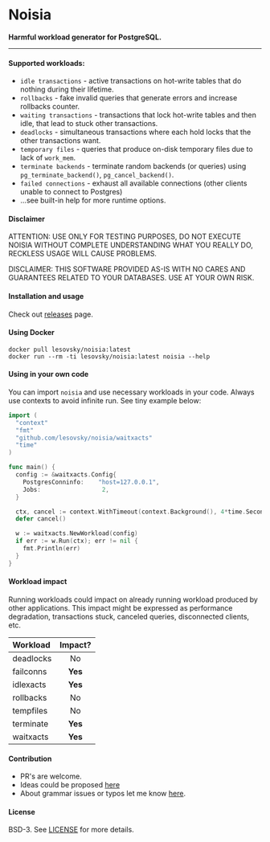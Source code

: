 # Noisia

**Harmful workload generator for PostgreSQL.**

---

#### Supported workloads:
- `idle transactions` - active transactions on hot-write tables that do nothing during their lifetime.
- `rollbacks` - fake invalid queries that generate errors and increase rollbacks counter.
- `waiting transactions` - transactions that lock hot-write tables and then idle, that lead to stuck other transactions.
- `deadlocks` - simultaneous transactions where each hold locks that the other transactions want.
- `temporary files` - queries that produce on-disk temporary files due to lack of `work_mem`.
- `terminate backends` - terminate random backends (or queries) using `pg_terminate_backend()`, `pg_cancel_backend()`.
- `failed connections` - exhaust all available connections (other clients unable to connect to Postgres) 
- ...see built-in help for more runtime options.

#### Disclaimer

ATTENTION: USE ONLY FOR TESTING PURPOSES, DO NOT EXECUTE NOISIA WITHOUT COMPLETE UNDERSTANDING WHAT YOU REALLY DO, RECKLESS USAGE WILL CAUSE PROBLEMS.

DISCLAIMER: THIS SOFTWARE PROVIDED AS-IS WITH NO CARES AND GUARANTEES RELATED TO YOUR DATABASES. USE AT YOUR OWN RISK.


#### Installation and usage
Check out [releases](https://github.com/lesovsky/noisia/releases) page.
 
#### Using Docker
```shell script
docker pull lesovsky/noisia:latest
docker run --rm -ti lesovsky/noisia:latest noisia --help
```

#### Using in your own code
You can import `noisia` and use necessary workloads in your code. Always use contexts to avoid infinite run. See tiny example below:
```go
import (
  "context"
  "fmt"
  "github.com/lesovsky/noisia/waitxacts"
  "time"
)

func main() {
  config := &waitxacts.Config{
    PostgresConninfo:    "host=127.0.0.1",
    Jobs:                 2,
  }

  ctx, cancel := context.WithTimeout(context.Background(), 4*time.Second)
  defer cancel()

  w := waitxacts.NewWorkload(config)
  if err := w.Run(ctx); err != nil {
    fmt.Println(err)
  }
}
```

#### Workload impact

Running workloads could impact on already running workload produced by other applications. This impact might be expressed as performance degradation, transactions stuck, canceled queries, disconnected clients, etc.

| Workload  | Impact? |
| :---         |     :---:      |
| deadlocks  | No  |
| failconns  | **Yes**  |
| idlexacts  | **Yes**  |
| rollbacks  | No  |
| tempfiles  | No  |
| terminate  | **Yes**  |
| waitxacts  | **Yes**  |

#### Contribution
- PR's are welcome.
- Ideas could be proposed [here](https://github.com/lesovsky/noisia/discussions)
- About grammar issues or typos let me know [here](https://github.com/lesovsky/noisia/discussions/8).

#### License
BSD-3. See [LICENSE](LICENSE) for more details.
